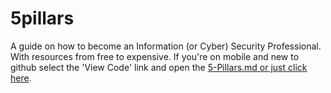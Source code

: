 # 5pillars
A guide on how to become an Information (or Cyber) Security Professional.  With resources from free to expensive. If you're on mobile and new to github select the 'View Code' link and open the [5-Pillars.md or just click here](https://github.com/ED-209-MK7/5pillars/blob/master/5-Pillars.md).